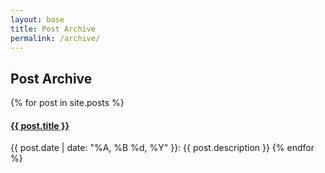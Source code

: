 ```yaml
---
layout: base
title: Post Archive
permalink: /archive/
---
```

## Post Archive ##

{% for post in site.posts %}
  <h4><a href="{{ post.url }}">{{ post.title }}</a></h4>
  {{ post.date | date: "%A, %B %d, %Y" }}: {{ post.description }}
{% endfor %}

